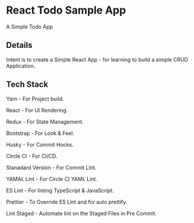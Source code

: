 # React Todo Sample App

A Simple Todo App

## Details

Intent is to create a Simple React App - for learning to build a simple CRUD Application.

## Tech Stack

Yarn - For Project build.

React - For UI Rendering.

Redux - For State Management.

Bootstrap - For Look & Feel.

Husky - For Commit Hocks.

Circle CI - For CI/CD.

Stanadard Version - For Commit Lint.

YAMAL Lint - For Circle CI YAML Lint.

ES Lint - For linting TypeScript & JavaScript.

Prettier - To Override ES Lint and for auto prettify.

Lint Staged - Automate lint on the Staged Files in Pre Commit.